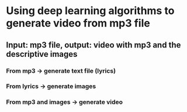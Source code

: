# Using deep learning algorithms to generate video from mp3 file

## Input: mp3 file, output: video with mp3 and the descriptive images
### From mp3 -> generate text file (lyrics)
### From lyrics -> generate images
### From mp3 and images -> generate video
